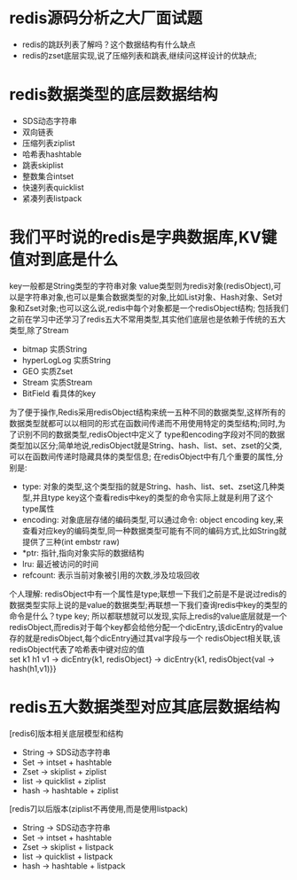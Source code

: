 # redis源码分析之大厂面试题
  - redis的跳跃列表了解吗？这个数据结构有什么缺点
  - redis的zset底层实现,说了压缩列表和跳表,继续问这样设计的优缺点;

# redis数据类型的底层数据结构
  - SDS动态字符串
  - 双向链表
  - 压缩列表ziplist
  - 哈希表hashtable
  - 跳表skiplist
  - 整数集合intset
  - 快速列表quicklist
  - 紧凑列表listpack

# 我们平时说的redis是字典数据库,KV键值对到底是什么
  key一般都是String类型的字符串对象
  value类型则为redis对象(redisObject),可以是字符串对象,也可以是集合数据类型的对象,比如List对象、Hash对象、Set对象和Zset对象;也可以这么说,redis中每个对象都是一个redisObject结构;
  包括我们之前在学习中还学习了redis五大不常用类型,其实他们底层也是依赖于传统的五大类型,除了Stream
  - bitmap 实质String
  - hyperLogLog 实质String
  - GEO 实质Zset
  - Stream 实质Stream
  - BitField 看具体的key

  为了便于操作,Redis采用redisObject结构来统一五种不同的数据类型,这样所有的数据类型就都可以以相同的形式在函数间传递而不用使用特定的类型结构;同时,为了识别不同的数据类型,redisObject中定义了
type和encoding字段对不同的数据类型加以区分;简单地说,redisObject就是String、hash、list、set、zset的父类,可以在函数间传递时隐藏具体的类型信息;
  在redisObject中有几个重要的属性,分别是:
  - type: 对象的类型,这个类型指的就是String、hash、list、set、zset这几种类型,并且type key这个查看redis中key的类型的命令实际上就是利用了这个type属性
  - encoding: 对象底层存储的编码类型,可以通过命令: object encoding key,来查看对应key的编码类型,同一种数据类型可能有不同的编码方式,比如String就提供了三种(int embstr raw)
  - *ptr: 指针,指向对象实际的数据结构
  - lru: 最近被访问的时间
  - refcount: 表示当前对象被引用的次数,涉及垃圾回收

  个人理解:
  redisObject中有一个属性是type;联想一下我们之前是不是说过redis的数据类型实际上说的是value的数据类型;再联想一下我们查询redis中key的类型的命令是什么？type key;
所以都联想就可以发现,实际上redis的value底层就是一个redisObject,而redis对于每个key都会给他分配一个dicEntry,该dicEntry的value存的就是redisObject,每个dicEntry通过其val字段与一个
redisObject相关联,该redisObject代表了哈希表中键对应的值  
set k1 h1 v1 -> dicEntry{k1, redisObject} -> dicEntry{k1, redisObject{val -> hash(h1,v1)}}


# redis五大数据类型对应其底层数据结构
  [redis6]版本相关底层模型和结构
  - String -> SDS动态字符串
  - Set -> intset + hashtable
  - Zset -> skiplist + ziplist
  - list -> quicklist + ziplist
  - hash -> hashtable + ziplist
  
  [redis7]以后版本(ziplist不再使用,而是使用listpack)
  - String -> SDS动态字符串
  - Set -> intset + hashtable
  - Zset -> skiplist + listpack
  - list -> quicklist + listpack
  - hash -> hashtable + listpack 